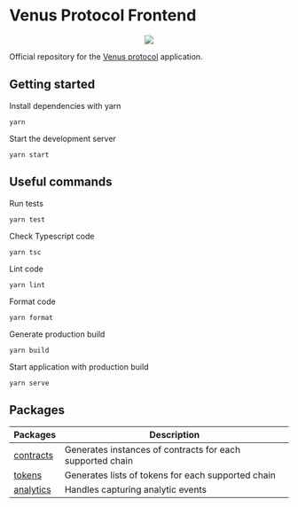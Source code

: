 # Venus Protocol Frontend

<p align="center">
  <img src="https://venus.io/share.png">
</p>

Official repository for the [Venus protocol](https://venus.io) application.

## Getting started

Install dependencies with yarn

```ssh
yarn
```

Start the development server

```ssh
yarn start
```

## Useful commands

Run tests

```ssh
yarn test
```

Check Typescript code

```ssh
yarn tsc
```

Lint code

```ssh
yarn lint
```

Format code

```
yarn format
```

Generate production build

```ssh
yarn build
```

Start application with production build

```ssh
yarn serve
```

## Packages

| Packages                                       | Description                                               |
| ---------------------------------------------- | --------------------------------------------------------- |
| [contracts](/src/packages/contracts/README.md) | Generates instances of contracts for each supported chain |
| [tokens](/src/packages/tokens/README.md)       | Generates lists of tokens for each supported chain        |
| [analytics](/src/packages/analytics/README.md) | Handles capturing analytic events                         |
